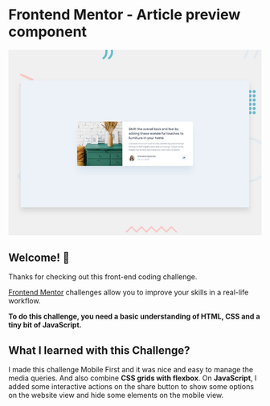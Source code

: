 # Frontend Mentor - Article preview component

![Design preview for the Article preview component coding challenge](./design/desktop-preview.jpg)

## Welcome! 👋

Thanks for checking out this front-end coding challenge.

[Frontend Mentor](https://www.frontendmentor.io) challenges allow you to improve your skills in a real-life workflow.

**To do this challenge, you need a basic understanding of HTML, CSS and a tiny bit of JavaScript.**

## What I learned with this Challenge?
I made this challenge Mobile First and it was nice and easy to manage the media queries. And also combine **CSS grids with flexbox**. On **JavaScript**, I added some interactive actions on the share button to show some options on the website view and hide some elements on the mobile view.